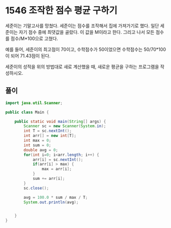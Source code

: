 # 1546 조작한 점수 평균 구하기

세준이는 기말고사를 망쳤다. 세준이는 점수를 조작해서 집에 가져가기로 했다. 일단 세준이는 자기 점수 중에 최댓값을 골랐다. 이 값을 M이라고 한다. 그리고 나서 모든 점수를 점수/M*100으로 고쳤다.

예를 들어, 세준이의 최고점이 70이고, 수학점수가 50이었으면 수학점수는 50/70*100이 되어 71.43점이 된다.

세준이의 성적을 위의 방법대로 새로 계산했을 때, 새로운 평균을 구하는 프로그램을 작성하시오.

## 풀이

```java
import java.util.Scanner;

public class Main {

    public static void main(String[] args) {
        Scanner sc = new Scanner(System.in);
        int T = sc.nextInt();
        int arr[] = new int[T];
        int max = 0;
        int sum = 0;
        double avg = 0;
        for(int i=0; i<arr.length; i++) {
            arr[i] = sc.nextInt();
            if(arr[i] > max) {
                max = arr[i];
            }
            sum += arr[i];
        }
        sc.close();

        avg = 100.0 * sum / max / T;
        System.out.println(avg);


    }
}

```